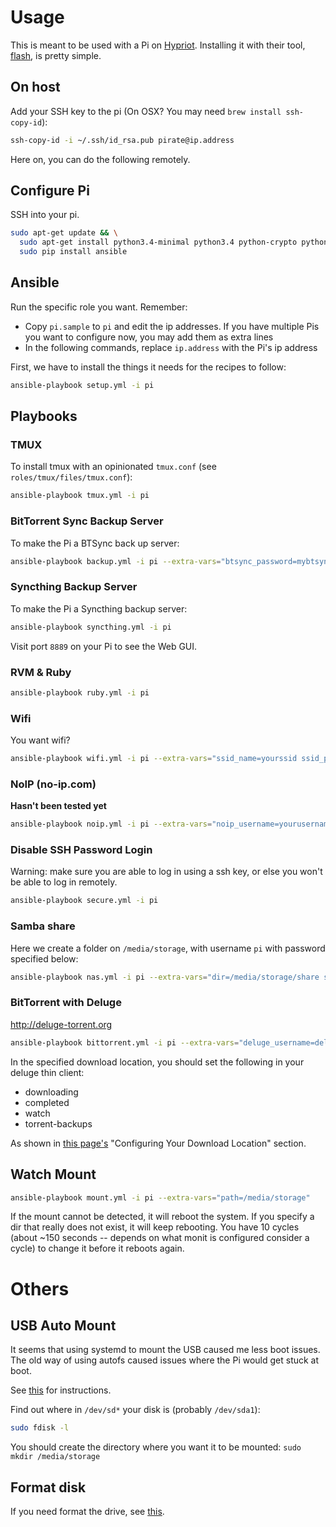 # Usage

This is meant to be used with a Pi on [Hypriot](http://hypriot.com). Installing it with their tool, [flash](https://github.com/hypriot/flash), is pretty simple.

## On host

Add your SSH key to the pi (On OSX? You may need `brew install ssh-copy-id`):

```sh
ssh-copy-id -i ~/.ssh/id_rsa.pub pirate@ip.address
```

Here on, you can do the following remotely.

## Configure Pi

SSH into your pi.

```sh
sudo apt-get update && \
  sudo apt-get install python3.4-minimal python3.4 python-crypto python-markupsafe python-jinja2 python-paramiko python-pkg-resources python-setuptools python-pip python-yaml -y && \
  sudo pip install ansible
```

## Ansible

Run the specific role you want. Remember:

- Copy `pi.sample` to `pi` and edit the ip addresses. If you have multiple Pis you want to configure now, you may add them as extra lines
- In the following commands, replace `ip.address` with the Pi's ip address

First, we have to install the things it needs for the recipes to follow:

```sh
ansible-playbook setup.yml -i pi
```

## Playbooks

### TMUX

To install tmux with an opinionated `tmux.conf` (see `roles/tmux/files/tmux.conf`):

```sh
ansible-playbook tmux.yml -i pi
```

### BitTorrent Sync Backup Server

To make the Pi a BTSync back up server:

```sh
ansible-playbook backup.yml -i pi --extra-vars="btsync_password=mybtsyncpassword"
```

### Syncthing Backup Server

To make the Pi a Syncthing backup server:

```sh
ansible-playbook syncthing.yml -i pi
```

Visit port `8889` on your Pi to see the Web GUI.

### RVM & Ruby

```sh
ansible-playbook ruby.yml -i pi
```

### Wifi

You want wifi?

```sh
ansible-playbook wifi.yml -i pi --extra-vars="ssid_name=yourssid ssid_password=yourssidpassword"
```

### NoIP (no-ip.com)

**Hasn't been tested yet**

```sh
ansible-playbook noip.yml -i pi --extra-vars="noip_username=yourusername noip_password=yournoippassword"
```

### Disable SSH Password Login

Warning: make sure you are able to log in using a ssh key, or else you won't be able to log in remotely.

```sh
ansible-playbook secure.yml -i pi
```

### Samba share

Here we create a folder on `/media/storage`, with username `pi` with password specified below:

```sh
ansible-playbook nas.yml -i pi --extra-vars="dir=/media/storage/share smbpassword=yoursmbpassword"
```

### BitTorrent with Deluge

http://deluge-torrent.org

```sh
ansible-playbook bittorrent.yml -i pi --extra-vars="deluge_username=delugeusername deluge_password=delugepassword download_location=/media/storage/downloads/bittorrent"
```

In the specified download location, you should set the following in your deluge thin client:

- downloading
- completed
- watch
- torrent-backups

As shown in [this page's](http://www.howtogeek.com/142044/how-to-turn-a-raspberry-pi-into-an-always-on-bittorrent-box/) "Configuring Your Download Location" section.

## Watch Mount

```sh
ansible-playbook mount.yml -i pi --extra-vars="path=/media/storage"
```

If the mount cannot be detected, it will reboot the system. If you specify a dir that really does not exist, it will keep rebooting. You have 10 cycles (about ~150 seconds -- depends on what monit is configured consider a cycle) to change it before it reboots again.

# Others

## USB Auto Mount

It seems that using systemd to mount the USB caused me less boot issues. The old way of using autofs caused issues where the Pi would get stuck at boot.

See [this](http://serverfault.com/a/804212/63376) for instructions.

Find out where in `/dev/sd*` your disk is (probably `/dev/sda1`):

```sh
sudo fdisk -l
```

You should create the directory where you want it to be mounted: `sudo mkdir /media/storage`

## Format disk

If you need format the drive, see [this](http://superuser.com/questions/643765/creating-ext4-partition-from-console).
